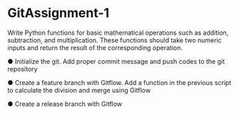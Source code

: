 # GitAssignment-1
Write Python functions for basic mathematical operations such as addition, subtraction, and
multiplication. These functions should take two numeric inputs and return the result of the
corresponding operation.

● Initialize the git. Add proper commit message and push codes to the git repository

● Create a feature branch with Gitflow. Add a function in the previous script to calculate the
division and merge using Gitflow

● Create a release branch with Gitflow

